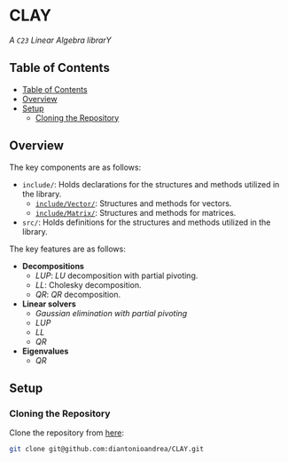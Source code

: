 # CLAY

_A `C23` Linear Algebra librarY_

## Table of Contents

- [Table of Contents](#table-of-contents)
- [Overview](#overview)
- [Setup](#setup)
    - [Cloning the Repository](#cloning-the-repository)

## Overview

The key components are as follows:

- `include/`: Holds declarations for the structures and methods utilized in the library.
    - [`include/Vector/`](./include/Vector/): Structures and methods for vectors.
    - [`include/Matrix/`](./include/Matrix/): Structures and methods for matrices.
- `src/`: Holds definitions for the structures and methods utilized in the library.

The key features are as follows:

- **Decompositions**
    - _LUP_: _LU_ decomposition with partial pivoting.
    - _LL_: Cholesky decomposition.
    - _QR_: _QR_ decomposition.
- **Linear solvers**
    - _Gaussian elimination with partial pivoting_
    - _LUP_
    - _LL_
    - _QR_
- **Eigenvalues**
    - _QR_

## Setup

### Cloning the Repository

Clone the repository from [here](https://github.com/diantonioandrea/CLAY):

```bash
git clone git@github.com:diantonioandrea/CLAY.git
```
